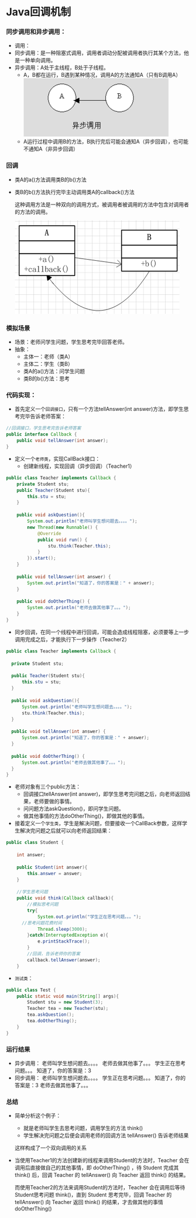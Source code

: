 # Java回调机制
### 同步调用和异步调用：
+ 调用：
+ 同步调用：是一种阻塞式调用，调用者调动分配被调用者执行其某个方法，他是一种单向调用。
+ 异步调用：A处于主线程，B处于子线程。
  + A，B都在运行，B遇到某种情况，调用A的方法通知A（只有B调用A）
  ![2](../Picture/CallBack/2.png)
  + A运行过程中调用B的方法，B执行完后可能会通知A（异步回调），也可能不通知A（非异步回调）


### 回调
+ 类A的a()方法调用类B的b()方法
+ 类B的b()方法执行完毕主动调用类A的callback()方法

  这种调用方法是一种双向的调用方式，被调用者被调用的方法中包含对调用者的方法的调用。

  ![1](../Picture/CallBack/1.png)

### 模拟场景
+ 场景：老师问学生问题，学生思考完毕回答老师。
+ 抽象：
  + 主体一：老师（类A）
  + 主体二：学生（类B）
  + 类A的a()方法：问学生问题
  + 类B的b()方法：思考

### 代码实现：
+ 首先定义一个`回调接口`，只有一个方法tellAnswer(int answer)方法，即学生思考完毕告诉老师答案：
```Java
//回调接口，学生思考完告诉老师答案
public interface Callback {
	public void tellAnswer(int answer);
}
```
+ 定义一个`老师类`，实现CallBack接口：
  + 创建新线程，实现回调（异步回调）（Teacher1）
```Java
public class Teacher implements Callback {
	private Student stu;
	public Teacher(Student stu){
		this.stu = stu;
	}

	public void askQuestion(){
		System.out.println("老师叫学生想问题去。。。。");
		new Thread(new Runnable() {
			@Override
			public void run() {
				stu.think(Teacher.this);
			}
		}).start();
	}

	public void tellAnswer(int answer) {
		System.out.println("知道了，你的答案是：" + answer);
	}

	public void doOtherThing() {
		System.out.println("老师去做其他事了。。。");
	}
}
```
  + 同步回调，在同一个线程中进行回调，可能会造成线程阻塞，必须要等上一步调用完成之后，才能执行下一步操作（Teacher2）
  ```java
public class Teacher implements Callback {

	private Student stu;

	public Teacher(Student stu){
		this.stu = stu;
	}

	public void askQuestion(){
		System.out.println("老师叫学生想问题去。。。。");
		stu.think(Teacher.this);
	}

	public void tellAnswer(int answer) {
		System.out.println("知道了，你的答案是：" + answer);
	}

	public void doOtherThing() {
		System.out.println("老师去做其他事了。。。");
	}
}
  ```
  + 老师对象有三个public方法：
    + 回调接口tellAnswer(int answer)，即学生思考完问题之后，向老师返回结果，老师要做的事情。
    + 问问题方法askQuestion()，即问学生问题。
    + 做其他事情的方法doOtherThing()，即做其他的事情。
+ 接着定义一个`学生类`，学生是解决问题，但要接收一个CallBack参数，这样学生解决完问题之后就可以向老师返回结果：
```Java
public class Student {

	int answer;

	public Student(int answer){
		this.answer = answer;
	}

	//学生思考问题
	public void think(Callback callback){
		//模拟思考问题
		try{
			System.out.println("学生正在思考问题。。。");
      //思考问题花费时间
			Thread.sleep(3000);
		}catch(InterruptedException e){
			e.printStackTrace();
		}
		//回调，告诉老师你的答案
		callback.tellAnswer(answer);
	}
```
+ `测试类`：
```Java
public class Test {
	public static void main(String[] args){
		Student stu = new Student(3);
		Teacher tea = new Teacher(stu);
		tea.askQuestion();
		tea.doOtherThing();
	}
}
```

### 运行结果
+ 异步调用：
      老师叫学生想问题去。。。。
      老师去做其他事了。。。
      学生正在思考问题。。。
      知道了，你的答案是：3
+ 同步调用：
      老师叫学生想问题去。。。。
      学生正在思考问题。。。
      知道了，你的答案是：3
      老师去做其他事了。。。

### 总结
+ 简单分析这个例子：
  + 就是老师叫学生去思考问题，调用学生的方法 think()
  + 学生解决完问题之后便会调用老师的回调方法 tellAnswer() 告诉老师结果

  这样构成了一个双向调用的关系
+ 当使用Teacher1的方法创建新的线程来调用Student的方法时，Teacher 会在调用后直接做自己的其他事情，即 doOtherThing() ，待 Student 完成其 think() 后，回调 Teacher 的 tellAnswer() 向 Teacher 返回 think() 的结果。

  而使用Teacher2的方法来调用Student的方法时，Teacher 会在调用后等待Student思考问题 think()，直到 Student 思考完毕，回调 Teacher 的 tellAnswer() 向 Teacher 返回 think() 的结果，才去做其他的事情 doOtherThing()
